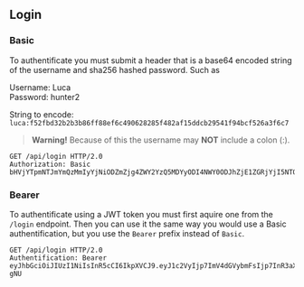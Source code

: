 ## Login

### Basic
To authentificate you must submit a header that is a base64 encoded string of the username and sha256 hashed password. Such as

Username: Luca  
Password: hunter2  

String to encode: `luca:f52fbd32b2b3b86ff88ef6c490628285f482af15ddcb29541f94bcf526a3f6c7`
> **Warning!** Because of this the username may **NOT** include a colon (:).

```http
GET /api/login HTTP/2.0
Authorization: Basic bHVjYTpmNTJmYmQzMmIyYjNiODZmZjg4ZWY2YzQ5MDYyODI4NWY0ODJhZjE1ZGRjYjI5NTQxZjk0YmNmNTI2YTNmNmM3
```

### Bearer

To authentificate using a JWT token you must first aquire one from the `/login` endpoint. Then you can use it the same way you would use a Basic authentification, but you use the `Bearer` prefix instead of `Basic`.

```http
GET /api/login HTTP/2.0
Authentification: Bearer eyJhbGciOiJIUzI1NiIsInR5cCI6IkpXVCJ9.eyJ1c2VyIjp7ImV4dGVybmFsIjp7InR3aXR0ZXIiOnsic2hvdyI6dHJ1ZX0sInlvdXR1YmUiOnsic2hvdyI6dHJ1ZX0sInR3aXRjaCI6eyJzaG93Ijp0cnVlfX0sImFkbWluIjpmYWxzZSwidXNlcm5hbWUiOiJsdWNhIiwiY3JlYXRlZF9hdCI6IjIwMjEtMDItMDFUMDk6NTc6MzcuOTMwWiIsImlkIjoiMTEzODQ0MjI4ODg4MDg0NDgifSwiaWF0IjoxNjEyMjYyODg1LCJleHAiOjE2MTIyNjY0ODV9.28ACL_ptmYG1oo_eZpinHRGQS3MgtPHQn0T7e7L-gNU
```
